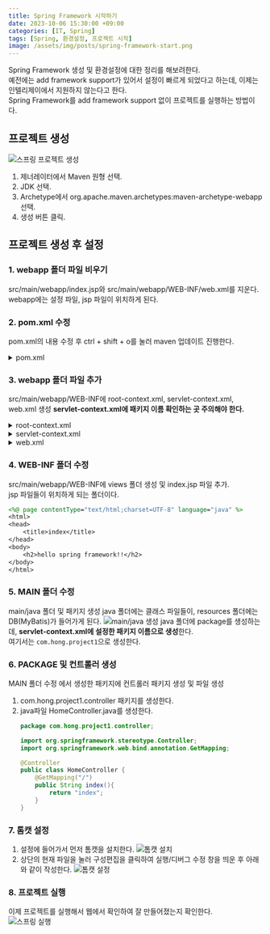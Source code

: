 ```yaml
---
title: Spring Framework 시작하기
date: 2023-10-06 15:30:00 +09:00
categories: [IT, Spring]
tags: [Spring, 환경설정, 프로젝트 시작]
image: /assets/img/posts/spring-framework-start.png
---
```



Spring Framework 생성 및 환경설정에 대한 정리를 해보려한다.     
예전에는 add framework support가 있어서 설정이 빠르게 되었다고 하는데, 이제는 인텔리제이에서 지원하지 않는다고 한다.   
Spring Framework를 add framework support 없이 프로젝트를 실행하는 방법이다.

## 프로젝트 생성
![스프링 프로젝트 생성](https://github.com/honge7694/honge7694.github.io/assets/76715487/ae05bea6-0019-45d3-b84e-1060da2ad33f)
1. 제너레이터에서 Maven 원형 선택.
2. JDK 선택.
3. Archetype에서 org.apache.maven.archetypes:maven-archetype-webapp 선택.
4. 생성 버튼 클릭.

## 프로젝트 생성 후 설정

### 1. webapp 폴더 파일 비우기
src/main/webapp/index.jsp와 src/main/webapp/WEB-INF/web.xml를 지운다.
webapp에는 설정 파일, jsp 파일이 위치하게 된다.

### 2. pom.xml 수정
pom.xml의 내용 수정 후 ctrl + shift + o를 눌러 maven 업데이트 진행한다.
<details>
<summary>pom.xml</summary>

<div markdown="1">

```xml
<project xmlns="http://maven.apache.org/POM/4.0.0" xmlns:xsi="http://www.w3.org/2001/XMLSchema-instance"
  xsi:schemaLocation="http://maven.apache.org/POM/4.0.0 http://maven.apache.org/maven-v4_0_0.xsd">
  <modelVersion>4.0.0</modelVersion>
  <groupId>org.example</groupId>
  <artifactId>springframework_practice</artifactId>
  <packaging>war</packaging>
  <version>1.0-SNAPSHOT</version>
  <name>springframework_practice Maven Webapp</name>
  <url>http://maven.apache.org</url>

  <properties>
	<project.build.sourceEncoding>UTF-8</project.build.sourceEncoding>
	<maven.compiler.source>11</maven.compiler.source>
	<maven.compiler.target>11</maven.compiler.target>
	<java-version>11</java-version>
	<org.springframework-version>5.3.20</org.springframework-version>
	<org.slf4j-version>1.7.25</org.slf4j-version>
  </properties>

  <dependencies>
	<!-- Spring -->
	<dependency>
	  <groupId>org.springframework</groupId>
	  <artifactId>spring-context</artifactId>
	  <version>${org.springframework-version}</version>
	  <exclusions>
		<!-- Exclude Commons Logging in favor of SLF4j -->
		<exclusion>
		  <groupId>commons-logging</groupId>
		  <artifactId>commons-logging</artifactId>
		</exclusion>
	  </exclusions>
	</dependency>
	<dependency>
	  <groupId>org.springframework</groupId>
	  <artifactId>spring-webmvc</artifactId>
	  <version>${org.springframework-version}</version>
	</dependency>

	<!-- Logging -->
	<dependency>
	  <groupId>org.slf4j</groupId>
	  <artifactId>slf4j-api</artifactId>
	  <version>${org.slf4j-version}</version>
	</dependency>
	<dependency>
	  <groupId>org.slf4j</groupId>
	  <artifactId>jcl-over-slf4j</artifactId>
	  <version>${org.slf4j-version}</version>
	  <scope>runtime</scope>
	</dependency>

	<!-- @Inject -->
	<dependency>
	  <groupId>javax.inject</groupId>
	  <artifactId>javax.inject</artifactId>
	  <version>1</version>
	</dependency>

	<!-- javax.servlet-api -->
	<dependency>
	  <groupId>javax.servlet</groupId>
	  <artifactId>javax.servlet-api</artifactId>
	  <version>3.1.0</version>
	  <scope>provided</scope>
	</dependency>
	<dependency>
	  <groupId>javax.servlet.jsp</groupId>
	  <artifactId>jsp-api</artifactId>
	  <version>2.1</version>
	  <scope>provided</scope>
	</dependency>
	<dependency>
	  <groupId>javax.servlet</groupId>
	  <artifactId>jstl</artifactId>
	  <version>1.2</version>
	</dependency>

	<!-- data base -->
	<dependency>
	  <groupId>mysql</groupId>
	  <artifactId>mysql-connector-java</artifactId>
	  <version>8.0.22</version>
	</dependency>
	<dependency>
	  <groupId>org.mybatis</groupId>
	  <artifactId>mybatis</artifactId>
	  <version>3.5.6</version>
	</dependency>
	<dependency>
	  <groupId>org.mybatis</groupId>
	  <artifactId>mybatis-spring</artifactId>
	  <version>1.3.2</version>
	</dependency>
	<dependency>
	  <groupId>org.springframework</groupId>
	  <artifactId>spring-jdbc</artifactId>
	  <version>${org.springframework-version}</version>
	</dependency>
	<dependency>
	  <groupId>org.apache.tomcat</groupId>
	  <artifactId>tomcat-dbcp</artifactId>
	  <version>9.0.31</version>
	</dependency>

	<!-- fileupload -->
	<dependency>
	  <groupId>commons-fileupload</groupId>
	  <artifactId>commons-fileupload</artifactId>
	  <version>1.3.1</version>
	</dependency>

	<!-- Lombok -->
	<dependency>
	  <groupId>org.projectlombok</groupId>
	  <artifactId>lombok</artifactId>
	  <version>1.18.12</version>
	  <scope>provided</scope>
	</dependency>

	<!-- json -->
	<dependency>
	  <groupId>com.googlecode.json-simple</groupId>
	  <artifactId>json-simple</artifactId>
	  <version>1.1.1</version>
	</dependency>
	<dependency>
	  <groupId>com.google.code.gson</groupId>
	  <artifactId>gson</artifactId>
	  <version>2.8.2</version>
	</dependency>
	<!-- jackson-core -->
	<dependency>
	  <groupId>com.fasterxml.jackson.core</groupId>
	  <artifactId>jackson-core</artifactId>
	  <version>2.9.2</version>
	</dependency>
	<dependency>
	  <groupId>junit</groupId>
	  <artifactId>junit</artifactId>
	  <version>4.11</version>
	  <scope>test</scope>
	</dependency>
  </dependencies>

  <build>
	<finalName>mvc_test</finalName>
	<pluginManagement><!-- lock down plugins versions to avoid using Maven defaults (may be moved to parent pom) -->
	  <plugins>
		<plugin>
		  <artifactId>maven-clean-plugin</artifactId>
		  <version>3.1.0</version>
		</plugin>
		<!-- see http://maven.apache.org/ref/current/maven-core/default-bindings.html#Plugin_bindings_for_war_packaging -->
		<plugin>
		  <artifactId>maven-resources-plugin</artifactId>
		  <version>3.0.2</version>
		</plugin>
		<plugin>
		  <artifactId>maven-compiler-plugin</artifactId>
		  <version>3.8.0</version>
		</plugin>
		<plugin>
		  <artifactId>maven-surefire-plugin</artifactId>
		  <version>2.22.1</version>
		</plugin>
		<plugin>
		  <artifactId>maven-war-plugin</artifactId>
		  <version>3.2.2</version>
		</plugin>
		<plugin>
		  <artifactId>maven-install-plugin</artifactId>
		  <version>2.5.2</version>
		</plugin>
		<plugin>
		  <artifactId>maven-deploy-plugin</artifactId>
		  <version>2.8.2</version>
		</plugin>
	  </plugins>
	</pluginManagement>
	<plugins>
	  <plugin>
		<groupId>org.apache.maven.plugins</groupId>
		<artifactId>maven-compiler-plugin</artifactId>
		<configuration>
		  <source>11</source>
		  <target>11</target>
		</configuration>
	  </plugin>
	</plugins>
  </build>
</project>

```
</div>
</details>

### 3. webapp 폴더 파일 추가
src/main/webapp/WEB-INF에 root-context.xml, servlet-context.xml, web.xml 생성
**servlet-context.xml에 패키지 이름 확인하는 곳 주의해야 한다.**

<details>
<summary>root-context.xml</summary>

<div markdown="1">

```xml
<?xml version="1.0" encoding="UTF-8"?>
<beans xmlns="http://www.springframework.org/schema/beans"
	   xmlns:xsi="http://www.w3.org/2001/XMLSchema-instance"
	   xmlns:jdbc="http://www.springframework.org/schema/jdbc"
	   xmlns:tx="http://www.springframework.org/schema/tx"
	   xmlns:aop="http://www.springframework.org/schema/aop"
	   xsi:schemaLocation="http://www.springframework.org/schema/jdbc http://www.springframework.org/schema/jdbc/spring-jdbc.xsd
		http://www.springframework.org/schema/beans http://www.springframework.org/schema/beans/spring-beans.xsd
		http://www.springframework.org/schema/aop http://www.springframework.org/schema/aop/spring-aop.xsd
		http://www.springframework.org/schema/tx http://www.springframework.org/schema/tx/spring-tx.xsd">
</beans>
```
</div>

</details>

<details>
<summary>servlet-context.xml</summary>

<div markdown="1">

```xml
<?xml version="1.0" encoding="UTF-8"?>
<beans:beans xmlns="http://www.springframework.org/schema/mvc"
			 xmlns:xsi="http://www.w3.org/2001/XMLSchema-instance"
			 xmlns:beans="http://www.springframework.org/schema/beans"
			 xmlns:context="http://www.springframework.org/schema/context"
			 xsi:schemaLocation="http://www.springframework.org/schema/mvc http://www.springframework.org/schema/mvc/spring-mvc.xsd
		http://www.springframework.org/schema/beans http://www.springframework.org/schema/beans/spring-beans.xsd
		http://www.springframework.org/schema/context http://www.springframework.org/schema/context/spring-context.xsd">

	<annotation-driven />

	<!-- Handles HTTP GET requests for /resources/** by efficiently serving up static resources in the ${webappRoot}/resources directory -->
	<resources mapping="/resources/**" location="/resources/"/>

	<!-- Resolves views selected for rendering by @Controllers to .jsp resources in the /WEB-INF/views directory -->
	<beans:bean class="org.springframework.web.servlet.view.InternalResourceViewResolver">
		<beans:property name="prefix" value="/WEB-INF/views/" />
		<beans:property name="suffix" value=".jsp" />
	</beans:bean>

	<!-- 프로젝트 패키지 이름 확인 -->
	<context:component-scan base-package="com.hong.project1" />

</beans:beans>
```
</div>

</details>

<details>
<summary>web.xml</summary>

<div markdown="1">

```xml
<?xml version="1.0" encoding="UTF-8"?>
<web-app xmlns:xsi="http://www.w3.org/2001/XMLSchema-instance"
		 xmlns="http://xmlns.jcp.org/xml/ns/javaee"
		 xsi:schemaLocation="http://xmlns.jcp.org/xml/ns/javaee http://xmlns.jcp.org/xml/ns/javaee/web-app_3_1.xsd"
		 version="3.1">

	<context-param>
		<param-name>contextConfigLocation</param-name>
		<param-value>
			/WEB-INF/root-context.xml
		</param-value>
	</context-param>

	<listener>
		<listener-class>org.springframework.web.context.ContextLoaderListener</listener-class>
	</listener>

	<servlet>
		<servlet-name>appServlet</servlet-name>
		<servlet-class>org.springframework.web.servlet.DispatcherServlet</servlet-class>
		<init-param>
			<param-name>contextConfigLocation</param-name>
			<param-value>/WEB-INF/servlet-context.xml</param-value>
		</init-param>
		<load-on-startup>1</load-on-startup>
	</servlet>

	<servlet-mapping>
		<servlet-name>appServlet</servlet-name>
		<url-pattern>/</url-pattern>
	</servlet-mapping>

	<filter>
		<filter-name>encodingFilter</filter-name>
		<filter-class>org.springframework.web.filter.CharacterEncodingFilter</filter-class>
		<init-param>
			<param-name>encoding</param-name>
			<param-value>UTF-8</param-value>
		</init-param>
	</filter>

	<filter-mapping>
		<filter-name>encodingFilter</filter-name>
		<url-pattern>/*</url-pattern>
	</filter-mapping>

</web-app>
```
</div>

</details>
 
### 4. WEB-INF 폴더 수정
src/main/webapp/WEB-INF에 views 폴더 생성 및 index.jsp 파일 추가.    
jsp 파일들이 위치하게 되는 폴더이다.
	
```jsp
<%@ page contentType="text/html;charset=UTF-8" language="java" %>
<html>
<head>
	<title>index</title>
</head>
<body>
	<h2>hello spring framework!!</h2>
</body>
</html>
```

### 5. MAIN 폴더 수정
main/java 폴더 및 패키지 생성
java 폴더에는 클래스 파일들이, resources 폴더에는 DB(MyBatis)가 들어가게 된다.
![main/java 생성](https://github.com/honge7694/honge7694.github.io/assets/76715487/1a8d3348-5172-4150-a143-36835b7f9ebd)
java 폴더에 package를 생성하는데, **servlet-context.xml에 설정한 패키지 이름으로 생성**한다.    
여기서는 `com.hong.project1`으로 생성한다.

### 6. PACKAGE 및 컨트롤러 생성
MAIN 폴더 수정 에서 생성한 패키지에 컨트롤러 패키지 생성 및 파일 생성
1. com.hong.project1.controller 패키지를 생성한다.
2. java파일 HomeController.java를 생성한다.
    ```java
    package com.hong.project1.controller;

    import org.springframework.stereotype.Controller;
    import org.springframework.web.bind.annotation.GetMapping;

    @Controller
    public class HomeController {
        @GetMapping("/")
        public String index(){
            return "index";
        }
    }

    ```

### 7. 톰캣 설정
1. 설정에 들어가서 먼저 톰캣을 설치한다.
	![톰캣 설치](https://github.com/honge7694/honge7694.github.io/assets/76715487/567a9fbf-e017-40fc-aff7-d6270f009731)
2. 상단의 현재 파일을 눌러 구성편집을 클릭하여 실행/디버그 수정 창을 띄운 후 아래와 같이 작성한다.
	![톰캣 설정](https://github.com/honge7694/honge7694.github.io/assets/76715487/67c34330-afe2-4585-b32d-b3d96a201baf)
	
### 8. 프로젝트 실행
이제 프로젝트를 실행해서 웹에서 확인하여 잘 만들어졌는지 확인한다.   
![스프링 실행](https://github.com/honge7694/honge7694.github.io/assets/76715487/ae96eabe-c4b9-4158-b487-03c2325acd0e)
	